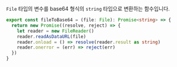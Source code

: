 `File` 타입의 변수를 base64 형식의 `string` 타입으로 변환하는 함수입니다.

```typescript title="services/utiles/index.ts"
export const fileToBase64 = (file: File): Promise<string> => {
  return new Promise((resolve, reject) => {
    let reader = new FileReader()
    reader.readAsDataURL(file)
    reader.onload = () => resolve(reader.result as string)
    reader.onerror = (err) => reject(err)
  })
}
```
